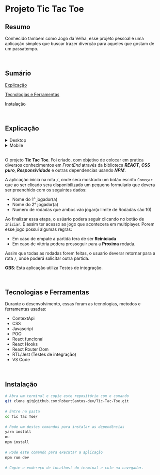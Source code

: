 # Projeto Tic Tac Toe

## Resumo
Conhecido tambem como Jogo da Velha, esse projeto pessoal é uma aplicação simples que buscar trazer diverção para aqueles que gostam de um passatempo.

<br>

## Sumário
[Explicação](#explicação)

[Tecnologias e Ferramentas](#tecnologias-e-ferramentas)

[Instalação](#instalação)

<br>

## Explicação

<details>
  <summary>Desktop</summary>
  <div align="center">
    <img src="./img/printTela1.png" width="45%" />
    <img src="./img/printTela2.png" width="45%" />
  </div>
</details>

<details>
  <summary>Mobile</summary>

  <div align="center">
    <img src="./img/printTelaMobile3.png" width="14.7%" />
    <img src="./img/printTelaMobile2.png" width="15%" />
    <img src="./img/printTelaMobile1.png" width="15.1%" />
  </div>
</details>

<br>

O projeto <strong>Tic Tac Toe</strong>. Foi criado, com objetivo de colocar em pratica diversos conhecimentos em _FrontEnd_ através da biblioteca ***REACT***, ***CSS puro***, ***Responsividade*** e outras dependencias usando ***NPM***.

A aplicação inicia na rota `/`, onde sera mostrado um botão escrito `Começar` que ao ser clicado sera disponibilizado um pequeno formulario que devera ser preenchido com os seguintes dados:

- Nome do 1° jogador(a)
- Nome do 2° jogador(a)
- Numero de rodadas que ambos vão jogar(o limite de Rodadas são 10)

Ao finalizar essa etapa, o usúario podera seguir clicando no botão de `Iniciar`. E assim ter acesso ao jogo que acontecera em multiplayer. Porem esse jogo possui algumas regras:

- Em caso de empate a partida tera de ser **Reiniciada**
- Em caso de vitória podera prosseguir para a **Proxima** rodada.

Assim que todas as rodadas forem feitas, o usuario deverar retornar para a rota `/`, onde poderá solicitar outra partida.

**OBS**: Esta aplicação utiliza Testes de integração.

<br>

## Tecnologias e Ferramentas
Durante o desenvolvimento, essas foram as tecnologias, metodos e ferramentas usadas:

- ContextApi
- CSS
- Javascript
- POO
- React funcional
- React Hooks
- React Router Dom
- RTL/Jest (Testes de integração)
- VS Code

<br>

## Instalação

```bash
# Abra um terminal e copie este repositório com o comando
git clone git@github.com:RobertSantos-dev/Tic-Tac-Toe.git

# Entre na pasta
cd Tic Tac Toe/

# Rode um destes comandos para instalar as dependências
yarn install
ou 
npm install

# Rode este comando para executar a aplicação
npm run dev

# Copie o endereço de localhost do terminal e cole na navegador.
```
